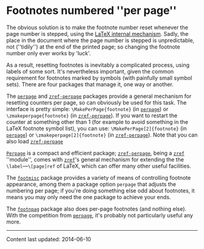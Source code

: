 # Footnotes numbered ''per page''

The obvious solution is to make the footnote number reset whenever the
page number is stepped, using the 
[LaTeX internal mechanism](./FAQ-addtoreset.html).  Sadly, the place
in the document where the page number is stepped is unpredictable, not
(''tidily'') at the end of the printed page; so changing the footnote
number only ever works by 'luck'.

As a result, resetting footnotes is inevitably a complicated process,
using labels of some sort.  It's nevertheless important, given the
common requirement for footnotes marked by symbols (with painfully
small symbol sets).  There are four packages that manage it, one way
or another.

The [`perpage`](http://ctan.org/pkg/perpage) and [`zref-perpage`](http://ctan.org/pkg/zref-perpage) packages provide a
general mechanism for resetting counters per page, so can obviously be
used for this task.  The interface is pretty simple:
`\MakePerPage{footnote}` (in [`perpage`](http://ctan.org/pkg/perpage)) or
`\zmakeperpage{footnote}` (in [`zref-perpage`](http://ctan.org/pkg/zref-perpage)).  If
you want to restart the counter at something other than&nbsp;1 (for example
to avoid something in the LaTeX footnote symbol list), you can use:
`\MakePerPage[2]{footnote}` (in [`perpage`](http://ctan.org/pkg/perpage)) or
`\zmakeperpage[2]{footnote}` (in [`zref-perpage`](http://ctan.org/pkg/zref-perpage)).
Note that you can also load [`zref-perpage`](http://ctan.org/pkg/zref-perpage) 

[`Perpage`](http://ctan.org/pkg/Perpage) is a compact and efficient package;
[`zref-perpage`](http://ctan.org/pkg/zref-perpage), being a [`zref`](http://ctan.org/pkg/zref) ''module'', comes with
[`zref`](http://ctan.org/pkg/zref)'s general mechanism for extending the the
`\label`&mdash;`\[page]ref` of LaTeX, which can offer many other
useful facilities.

The [`footmisc`](http://ctan.org/pkg/footmisc) package provides a variety of means of
controlling footnote appearance, among them a package option
`perpage` that adjusts the numbering per page; if you're
doing something else odd about footnotes, it means you may only need
the one package to achieve your ends.

The [`footnpag`](http://ctan.org/pkg/footnpag) package also does per-page footnotes (and
nothing else).  With the competition from [`perpage`](http://ctan.org/pkg/perpage), it's
probably not particularly useful any more.


----

Content last updated: 2014-06-10
